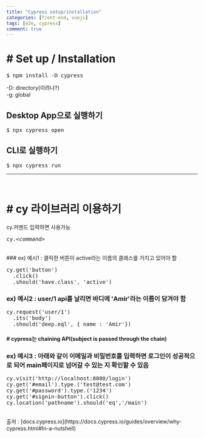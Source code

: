 ```yaml
---
title: "Cypress setup/installation"
categories: [front-end, vuejs]
tags: [e2e, cypress]
comment: true
---
```


# # Set up / Installation

<pre>
$ npm install -D cypress
</pre>

-D: directory(이려나?)<br>
-g: global

## Desktop App으로 실행하기

<pre>
$ npx cypress open
</pre>

## CLI로 실행하기

<pre>
$ npx cypress run
</pre>

---

<br>

# # cy 라이브러리 이용하기

cy.커멘드 입력하면 사용가능

<pre>
cy.<em>&lt;command&gt;</em>
</pre>
<br>    
### ex) 예시1 : 클릭한 버튼이 active라는 이름의 클래스를 가지고 있어야 함

<pre>
cy.get('button')
  .click()
  .should('have.class', 'active')
</pre>

### ex) 예시2 : user/1 api를 날리면 바디에 'Amir'라는 이름이 담겨야 함

<pre>
cy.request('user/1')
  .its('body')
  .should('deep.eql', { name : 'Amir'})
</pre>

#### # cypress는 <b>chaining API</b>(subject is passed through the chain)

### ex) 예시3 : 아래와 같이 이메일과 비밀번호를 입력하면 로그인이 성공적으로 되어 main페이지로 넘어갈 수 있는 지 확인할 수 있음

<pre>
cy.visit('http://localhost:8080/login')
cy.get('#email').type.('test@test.com')
cy.get('#password').type.('1234')
cy.get('#signin-button').click()
cy.location('pathname').should('eq','/main')
</pre>
<br>
 출처 : [docs.cypress.io](https://docs.cypress.io/guides/overview/why-cypress.html#In-a-nutshell)
